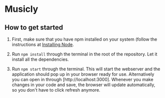 # Musicly

## How to get started

1. First, make sure that you have npm installed on your system (follow the instructions
   at [Installing Node](https://docs.npmjs.com/getting-started/installing-node).

2. Run `npm install` through the terminal in the root of the repository. Let it
   install all the dependencies.

3. Run `npm start` through the terminal. This will start the webserver and the application should pop up in your
   browser ready for use. Alternatively you can open in through [http://localhost:3000]. Whenever you make changes in your code and save, the browser will update automatically, so you don't have to click refresh anymore.